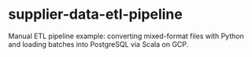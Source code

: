 # supplier-data-etl-pipeline
Manual ETL pipeline example: converting mixed-format files with Python and loading batches into PostgreSQL via Scala on GCP.
